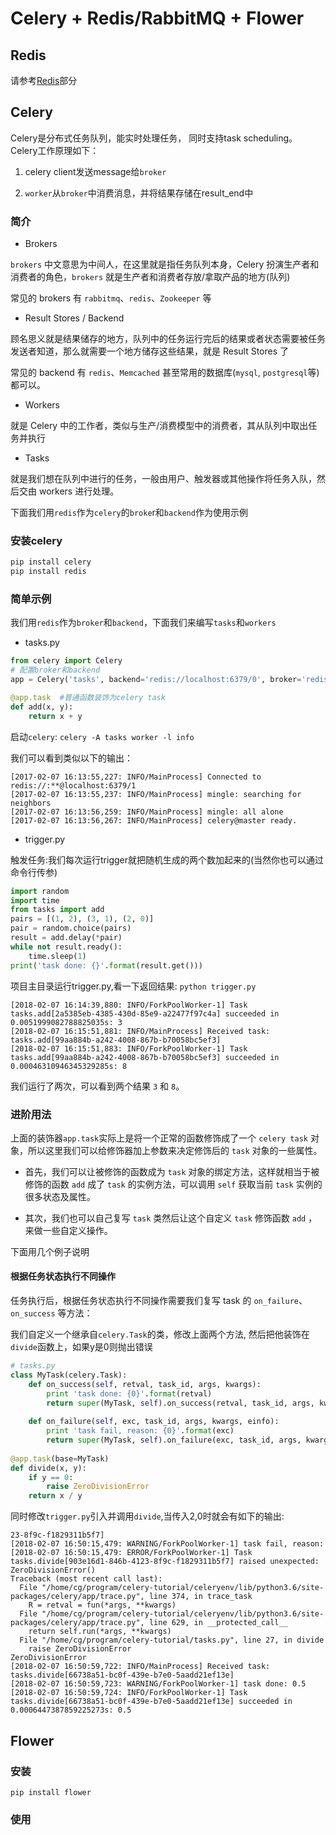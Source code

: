 # Celery + Redis/RabbitMQ + Flower

## Redis

请参考[Redis](../databases/redis.md)部分

## Celery

Celery是分布式任务队列，能实时处理任务， 同时支持task scheduling。
Celery工作原理如下：

1. celery client发送message给`broker`

2. `worker`从`broker`中消费消息，并将结果存储在result_end中

### 简介

- Brokers

`brokers` 中文意思为中间人，在这里就是指任务队列本身，Celery 扮演生产者和消费者的角色，`brokers` 就是生产者和消费者存放/拿取产品的地方(队列)

常见的 brokers 有 `rabbitmq`、`redis`、`Zookeeper` 等

- Result Stores / Backend

顾名思义就是结果储存的地方，队列中的任务运行完后的结果或者状态需要被任务发送者知道，那么就需要一个地方储存这些结果，就是 Result Stores 了

常见的 backend 有 `redis`、`Memcached` 甚至常用的数据库(`mysql`, `postgresql`等)都可以。

- Workers

就是 Celery 中的工作者，类似与生产/消费模型中的消费者，其从队列中取出任务并执行

- Tasks

就是我们想在队列中进行的任务，一般由用户、触发器或其他操作将任务入队，然后交由 workers 进行处理。

下面我们用`redis`作为`celery`的`broke`r和`backend`作为使用示例

### 安装celery 

```python pip安装celery以及Python对redis的支持
pip install celery
pip install redis
```

### 简单示例

我们用`redis`作为`broker`和`backend`，下面我们来编写`tasks`和`workers`

- tasks.py

```python tasks.py
from celery import Celery
# 配置broker和backend
app = Celery('tasks', backend='redis://localhost:6379/0', broker='redis://localhost:6379/1')

@app.task  #普通函数装饰为celery task
def add(x, y):
    return x + y
```

启动`celery`: `celery -A tasks worker -l info`

我们可以看到类似以下的输出：

```
[2017-02-07 16:13:55,227: INFO/MainProcess] Connected to redis://:**@localhost:6379/1
[2017-02-07 16:13:55,237: INFO/MainProcess] mingle: searching for neighbors
[2017-02-07 16:13:56,259: INFO/MainProcess] mingle: all alone
[2017-02-07 16:13:56,267: INFO/MainProcess] celery@master ready.
```

- trigger.py

触发任务:我们每次运行trigger就把随机生成的两个数加起来的(当然你也可以通过命令行传参)

```python trigger.py
import random
import time
from tasks import add
pairs = [(1, 2), (3, 1), (2, 0)]
pair = random.choice(pairs)
result = add.delay(*pair)
while not result.ready():
    time.sleep(1)
print('task done: {}'.format(result.get()))
```

项目主目录运行trigger.py,看一下返回结果: `python trigger.py`

```
[2018-02-07 16:14:39,880: INFO/ForkPoolWorker-1] Task tasks.add[2a5385eb-4385-430d-85e9-a22477f97c4a] succeeded in 0.0051999082788825035s: 3
[2018-02-07 16:15:51,881: INFO/MainProcess] Received task: tasks.add[99aa884b-a242-4008-867b-b70058bc5ef3]
[2018-02-07 16:15:51,883: INFO/ForkPoolWorker-1] Task tasks.add[99aa884b-a242-4008-867b-b70058bc5ef3] succeeded in 0.00046310946345329285s: 8
```

我们运行了两次，可以看到两个结果 `3` 和 `8`。

### 进阶用法

上面的装饰器`app.task`实际上是将一个正常的函数修饰成了一个 `celery task` 对象，所以这里我们可以给修饰器加上参数来决定修饰后的 `task` 对象的一些属性。

- 首先，我们可以让被修饰的函数成为 `task` 对象的绑定方法，这样就相当于被修饰的函数 `add` 成了 `task` 的实例方法，可以调用 `self` 获取当前 `task` 实例的很多状态及属性。

- 其次，我们也可以自己复写 `task` 类然后让这个自定义 `task` 修饰函数 `add` ，来做一些自定义操作。

下面用几个例子说明

#### 根据任务状态执行不同操作

任务执行后，根据任务状态执行不同操作需要我们复写 task 的 `on_failure`、`on_success` 等方法：

我们自定义一个继承自`celery.Task`的类，修改上面两个方法, 然后把他装饰在`divide`函数上，如果y是0则抛出错误

```python tasks.py
# tasks.py
class MyTask(celery.Task):
    def on_success(self, retval, task_id, args, kwargs):
        print 'task done: {0}'.format(retval)
        return super(MyTask, self).on_success(retval, task_id, args, kwargs)
    
    def on_failure(self, exc, task_id, args, kwargs, einfo):
        print 'task fail, reason: {0}'.format(exc)
        return super(MyTask, self).on_failure(exc, task_id, args, kwargs, einfo)
 
@app.task(base=MyTask)
def divide(x, y):
    if y == 0:
        raise ZeroDivisionError
    return x / y
```

同时修改`trigger.py`引入并调用`divide`,当传入2,0时就会有如下的输出:

```
23-8f9c-f1829311b5f7]
[2018-02-07 16:50:15,479: WARNING/ForkPoolWorker-1] task fail, reason:
[2018-02-07 16:50:15,479: ERROR/ForkPoolWorker-1] Task tasks.divide[903e16d1-846b-4123-8f9c-f1829311b5f7] raised unexpected: ZeroDivisionError()
Traceback (most recent call last):
  File "/home/cg/program/celery-tutorial/celeryenv/lib/python3.6/site-packages/celery/app/trace.py", line 374, in trace_task
    R = retval = fun(*args, **kwargs)
  File "/home/cg/program/celery-tutorial/celeryenv/lib/python3.6/site-packages/celery/app/trace.py", line 629, in __protected_call__
    return self.run(*args, **kwargs)
  File "/home/cg/program/celery-tutorial/tasks.py", line 27, in divide
    raise ZeroDivisionError
ZeroDivisionError
[2018-02-07 16:50:59,722: INFO/MainProcess] Received task: tasks.divide[66738a51-bc0f-439e-b7e0-5aadd21ef13e]
[2018-02-07 16:50:59,723: WARNING/ForkPoolWorker-1] task done: 0.5
[2018-02-07 16:50:59,724: INFO/ForkPoolWorker-1] Task tasks.divide[66738a51-bc0f-439e-b7e0-5aadd21ef13e] succeeded in 0.0006447387859225273s: 0.5
```

## Flower

### 安装

```pip install flower```

### 使用


